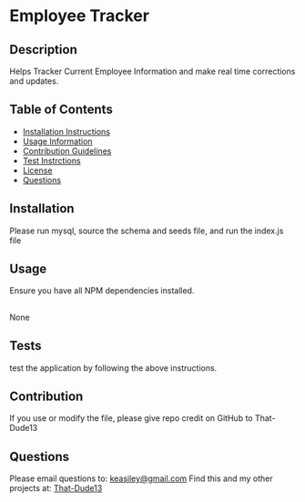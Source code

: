 
  # Employee Tracker 
  

  ## Description 
  Helps Tracker Current Employee Information and make real time corrections and updates.
  ## Table of Contents 
  - [Installation Instructions](#installation)
  - [Usage Information](#usage)
  - [Contribution Guidelines](#contributing)
  - [Test Instrctions](#tests)
  - [License](#license)
  - [Questions](#questions)
  
  ## Installation 
  Please run mysql, source the schema and seeds file, and run the index.js file
  ## Usage 
  Ensure you have  all NPM dependencies installed.
  ##
  None
  ## Tests 
  test the application by following the above instructions.
  ## Contribution 
  If you use or modify the file, please give repo credit on GitHub to That-Dude13
  ## Questions 
  Please email questions to: keasiley@gmail.com
  Find this and my other projects at: [That-Dude13](https://www.github.com/That-Dude13)